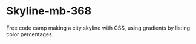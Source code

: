 # Skyline-mb-368
Free code camp making a city skyline with CSS, using gradients by listing color percentages. 
